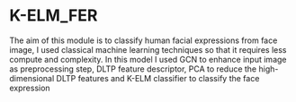 # K-ELM_FER
The aim of this module is to classify human facial expressions from face image, I used classical machine learning techniques so that it requires less compute and complexity.
In this model I used GCN to enhance input image as preprocessing step, DLTP feature descriptor, PCA to reduce the high-dimensional DLTP features and K-ELM classifier to classify the face expression
